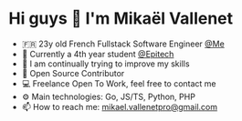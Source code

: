 # Hi guys 👋  I'm Mikaël Vallenet

- 🇫🇷 23y old French Fullstack Software Engineer [@Me](https://mikatech.me/) 
- 🔭 Currently a 4th year student [@Epitech](https://www.epitech.eu/)
- 🌱 I am continually trying to improve my skills
- 👯 Open Source Contributor
- 💻 Freelance Open To Work, feel free to contact me
- ⚙️ Main technologies: Go, JS/TS, Python, PHP
- 📫 How to reach me: mikael.vallenetpro@gmail.com

